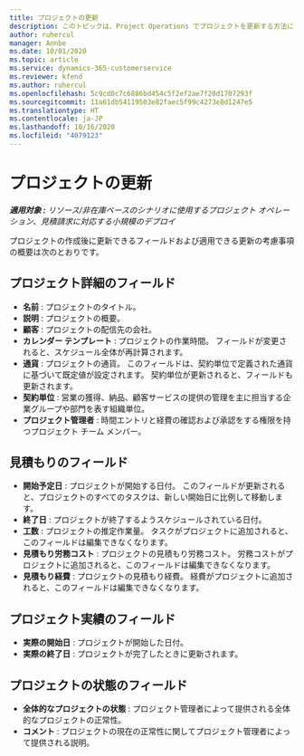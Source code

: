 ```yaml
---
title: プロジェクトの更新
description: このトピックは、Project Operations でプロジェクトを更新する方法について説明します。
author: ruhercul
manager: Annbe
ms.date: 10/01/2020
ms.topic: article
ms.service: dynamics-365-customerservice
ms.reviewer: kfend
ms.author: ruhercul
ms.openlocfilehash: 5c9cd0c7c6886bd454c5f2ef2ae7f20d1707293f
ms.sourcegitcommit: 11a61db54119503e82faec5f99c4273e8d1247e5
ms.translationtype: HT
ms.contentlocale: ja-JP
ms.lasthandoff: 10/16/2020
ms.locfileid: "4079123"
---
```

# <a name="update-a-project"></a>プロジェクトの更新

_**適用対象 :** リソース/非在庫ベースのシナリオに使用するプロジェクト オペレーション、見積請求に対応する小規模のデプロイ_

プロジェクトの作成後に更新できるフィールドおよび適用できる更新の考慮事項の概要は次のとおりです。

## <a name="project-detail-fields"></a>プロジェクト詳細のフィールド

- **名前** : プロジェクトのタイトル。
- **説明** : プロジェクトの概要。
- **顧客** : プロジェクトの配信先の会社。
- **カレンダー テンプレート** : プロジェクトの作業時間。 フィールドが変更されると、スケジュール全体が再計算されます。
- **通貨** : プロジェクトの通貨。 このフィールドは、契約単位で定義された通貨に基づいて既定値が設定されます。 契約単位が更新されると、フィールドも更新されます。
- **契約単位** : 営業の獲得、納品、顧客サービスの提供の管理を主に担当する企業グループや部門を表す組織単位。 
- **プロジェクト管理者** : 時間エントリと経費の確認および承認をする権限を持つプロジェクト チーム メンバー。

## <a name="estimate-fields"></a>見積もりのフィールド

- **開始予定日** : プロジェクトが開始する日付。 このフィールドが更新されると、プロジェクトのすべてのタスクは、新しい開始日に比例して移動します。
- **終了日** : プロジェクトが終了するようスケジュールされている日付。
- **工数** : プロジェクトの推定作業量。 タスクがプロジェクトに追加されると、このフィールドは編集できなくなります。
- **見積もり労務コスト** : プロジェクトの見積もり労務コスト。 労務コストがプロジェクトに追加されると、このフィールドは編集できなくなります。
- **見積もり経費** : プロジェクトの見積もり経費。 経費がプロジェクトに追加されると、このフィールドは編集できなくなります。

## <a name="project-actual-fields"></a>プロジェクト実績のフィールド
- **実際の開始日** : プロジェクトが開始した日付。
- **実際の終了日** : プロジェクトが完了したときに更新されます。

## <a name="project-status-fields"></a>プロジェクトの状態のフィールド

- **全体的なプロジェクトの状態** : プロジェクト管理者によって提供される全体的なプロジェクトの正常性。
- **コメント** : プロジェクトの現在の正常性に関してプロジェクト管理者によって提供される説明。

